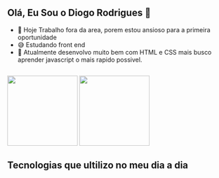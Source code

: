 ## Olá, Eu Sou o Diogo Rodrigues 👋


- 🤗 Hoje Trabalho fora da area, porem estou ansioso para a primeira oportunidade
- 😅 Estudando front end
- 🔭 Atualmente desenvolvo muito bem com HTML e CSS mais busco aprender javascript o mais rapido possivel.

<a href="https://www.linkedin.com/in/diogorodriguesdev/"><img src="https://img.shields.io/badge/LinkedIn-0077B5?style=for-the-badge&logo=linkedin&logoColor=white" alt=""></a>

<img height="160em" src="https://github-readme-stats.vercel.app/api?username=rdrigues&show_icons=true&theme=tokyonight" >  <img height="160em" src="https://github-readme-stats.vercel.app/api/top-langs/?username=rdrigues&layout=compact&langs_count=16&theme=tokyonight">

<h2>Tecnologias que ultilizo no meu dia a dia</h2>

<img src="https://img.shields.io/badge/HTML5-E34F26?style=for-the-badge&logo=html5&logoColor=white" alt=""> <img src="https://img.shields.io/badge/CSS3-1572B6?style=for-the-badge&logo=css3&logoColor=white" alt=""> <img src="https://img.shields.io/badge/GIT-E44C30?style=for-the-badge&logo=git&logoColor=white" alt="">



